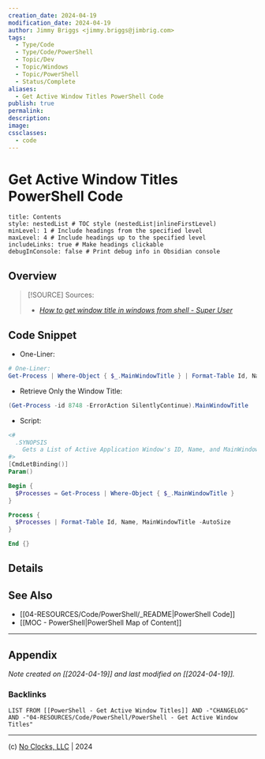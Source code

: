 ```yaml
---
creation_date: 2024-04-19
modification_date: 2024-04-19
author: Jimmy Briggs <jimmy.briggs@jimbrig.com>
tags:
  - Type/Code
  - Type/Code/PowerShell
  - Topic/Dev
  - Topic/Windows
  - Topic/PowerShell
  - Status/Complete
aliases:
  - Get Active Window Titles PowerShell Code
publish: true
permalink:
description:
image:
cssclasses:
  - code
---
```


# Get Active Window Titles PowerShell Code

```table-of-contents
title: Contents 
style: nestedList # TOC style (nestedList|inlineFirstLevel)
minLevel: 1 # Include headings from the specified level
maxLevel: 4 # Include headings up to the specified level
includeLinks: true # Make headings clickable
debugInConsole: false # Print debug info in Obsidian console
```

## Overview

> [!SOURCE] Sources:
> - *[How to get window title in windows from shell - Super User](https://superuser.com/questions/378790/how-to-get-window-title-in-windows-from-shell)*

## Code Snippet

- One-Liner:

```powershell
# One-Liner:
Get-Process | Where-Object { $_.MainWindowTitle } | Format-Table Id, Name, MainWindowtitle -AutoSize
```

- Retrieve Only the Window Title:

```powershell
(Get-Process -id 8748 -ErrorAction SilentlyContinue).MainWindowTitle
```

- Script:

```powershell
<#
  .SYNOPSIS
    Gets a List of Active Application Window's ID, Name, and MainWindowTitle
#>
[CmdLetBinding()]
Param()

Begin {
  $Processes = Get-Process | Where-Object { $_.MainWindowTitle }
}

Process {
  $Processes | Format-Table Id, Name, MainWindowTitle -AutoSize
}

End {}
```

## Details


## See Also

- [[04-RESOURCES/Code/PowerShell/_README|PowerShell Code]]
- [[MOC - PowerShell|PowerShell Map of Content]]

***

## Appendix

*Note created on [[2024-04-19]] and last modified on [[2024-04-19]].*

### Backlinks

```dataview
LIST FROM [[PowerShell - Get Active Window Titles]] AND -"CHANGELOG" AND -"04-RESOURCES/Code/PowerShell/PowerShell - Get Active Window Titles"
```

***

(c) [No Clocks, LLC](https://github.com/noclocks) | 2024